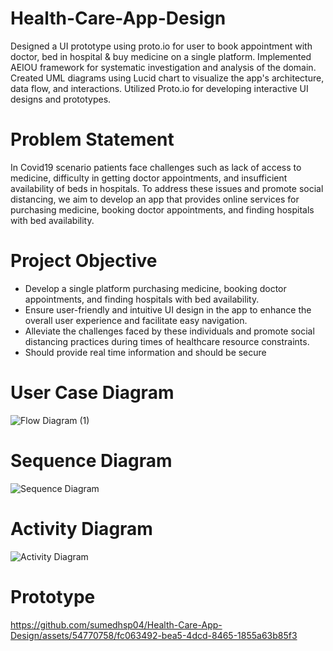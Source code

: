 # Health-Care-App-Design
Designed a UI prototype using proto.io for user to book appointment with doctor, bed in hospital & buy medicine on a single platform. Implemented AEIOU framework for systematic investigation and analysis of the domain. Created UML diagrams using Lucid chart to visualize the app's architecture, data flow, and interactions. Utilized Proto.io for developing interactive UI designs and prototypes.

# Problem Statement
In Covid19 scenario patients face challenges such as lack of access to medicine, difficulty in getting doctor appointments, and insufficient availability of beds in hospitals. To address these issues and promote social distancing, we aim to develop an app that provides online services for purchasing medicine, booking doctor appointments, and finding hospitals with bed availability.

# Project Objective
* Develop a single platform purchasing medicine, booking doctor appointments, and finding hospitals with bed availability.
* Ensure user-friendly and intuitive UI design in the app to enhance the overall user experience and facilitate easy navigation.
* Alleviate the challenges faced by these individuals and promote social distancing practices during times of healthcare resource constraints.
* Should provide real time information and should be secure

# User Case Diagram
![Flow Diagram (1)](https://github.com/sumedhsp04/Health-Care-App-Design/assets/54770758/e2d8dfd2-983e-4aa6-9a12-17cefd10dd34)

# Sequence Diagram
![Sequence Diagram](https://github.com/sumedhsp04/Health-Care-App-Design/assets/54770758/cce839ce-d48c-4bfb-b618-d805fdc5f997)

# Activity Diagram 
![Activity Diagram](https://github.com/sumedhsp04/Health-Care-App-Design/assets/54770758/b68f0602-32b8-4f07-af9e-7363a5f96708)

# Prototype

https://github.com/sumedhsp04/Health-Care-App-Design/assets/54770758/fc063492-bea5-4dcd-8465-1855a63b85f3

